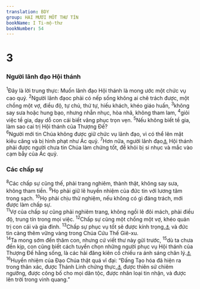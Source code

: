 ```yaml
---
translation: BDY
group: HAI MƯƠI MỐT THƯ TÍN
bookName: I Ti-mộ-thư 
bookNumber: 54
---
```


<div class="title"><h1>3</h1> <h3>Người lãnh đạo Hội thánh</h3></div>
<span class="verse 1ti_3_1"><sup>1</sup>Đây là lời trung thực: Muốn lãnh đạo Hội thánh là mong ước một chức vụ cao quý. </span>
<span class="verse 1ti_3_2"><sup>2</sup>Người lãnh đạoc phải có nếp sống không ai chê trách được, một chồng một vợ, điều độ, tự chủ, thứ tự, hiếu khách, khéo giáo huấn, </span>
<span class="verse 1ti_3_3"><sup>3</sup>không say sưa hoặc hung bạo, nhưng nhẫn nhục, hòa nhã, không tham lam, </span>
<span class="verse 1ti_3_4"><sup>4</sup>giỏi việc tề gia, dạy dỗ con cái biết vâng phục trọn vẹn. </span>
<span class="verse 1ti_3_5"><sup>5</sup>Nếu không biết tề gia, làm sao cai trị Hội thánh của Thượng Đế?<br/></span>
<span class="verse 1ti_3_6"><sup>6</sup>Người mới tin Chúa không được giữ chức vụ lãnh đạo, vì có thể lên mặt kiêu căng và bị hình phạt như Ác quỷ. </span>
<span class="verse 1ti_3_7"><sup>7</sup>Hơn nữa, người lãnh đạo<a href="#" data-toggle="tooltip" data-placement="bottom" title="Ctd giám mục">⚓</a> Hội thánh phải được người chưa tin Chúa làm chứng tốt, để khỏi bị si nhục và mắc vào cạm bẫy của Ác quỷ.</span>
<div class="title"><h3>Các chấp sự</h3></div>
<span class="verse 1ti_3_8"><sup>8</sup>Các chấp sự cũng thế, phải trang nghiêm, thành thật, không say sưa, không tham tiền. </span>
<span class="verse 1ti_3_9"><sup>9</sup>Họ phải giữ lẽ huyền nhiệm của đức tin với lương tâm trong sạch. </span>
<span class="verse 1ti_3_10"><sup>10</sup>Họ phải chịu thử nghiệm, nếu không có gì đáng trách, mới được làm chấp sự.<br/></span>
<span class="verse 1ti_3_11"><sup>11</sup>Vợ của chấp sự cũng phải nghiêm trang, không ngồi lê đôi mách, phải điều độ, trung tín trong mọi việc. </span>
<span class="verse 1ti_3_12"><sup>12</sup>Chấp sự cũng một chồng một vợ, khéo quản trị con cái và gia đình. </span>
<span class="verse 1ti_3_13"><sup>13</sup>Chấp sự phục vụ tốt sẽ được kính trọng,<a href="#" data-toggle="tooltip" data-placement="bottom" title="Nt địa vị tốt">⚓</a> và đức tin càng thêm vững vàng trong Chúa Cứu Thế Giê-xu.<br/></span>
<span class="verse 1ti_3_14"><sup>14</sup>Ta mong sớm đến thăm con, nhưng cứ viết thư này gửi trước, </span>
<span class="verse 1ti_3_15"><sup>15</sup>dù ta chưa đến kịp, con cũng biết cách tuyển chọn những người phục vụ Hội thánh của Thượng Đế hằng sống, là các hải đăng kiên cố chiếu ra ánh sáng chân lý.<a href="#" data-toggle="tooltip" data-placement="bottom" title="Nt trụ và nền của chân lý">⚓</a><br/></span>
<span class="verse 1ti_3_16"><sup>16</sup>Huyền nhiệm của Đạo Chúa thật quá vĩ đại: “Đấng Tạo hóa đã hiện ra trong thân xác, được Thánh Linh chứng thực,<a href="#" data-toggle="tooltip" data-placement="bottom" title="Ctd được xưng là công chính trong tâm linh">⚓</a> được thiên sứ chiêm ngưỡng, được công bố cho mọi dân tộc, được nhân loại tin nhận, và được lên trời trong vinh quang.”</span>
